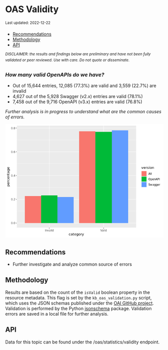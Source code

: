 OAS Validity
================
<sup>Last updated: 2022-12-22</sup>

- <a href="#recommendations" id="toc-recommendations">Recommendations</a>
- <a href="#methodology" id="toc-methodology">Methodology</a>
- <a href="#api" id="toc-api">API</a>

<sup>*DISCLAIMER: the results and findings below are preliminary and
have not been fully validated or peer reviewed. Use with care. Do not
quote or disseminate.*</sup>

### *How many valid OpenAPIs do we have?*

- Out of 15,644 entries, 12,085 (77.3%) are valid and 3,559 (22.7%) are
  invalid
- 4,627 out of the 5,928 Swagger (v2.x) entries are valid (78.1%)
- 7,458 out of the 9,716 OpenAPI (v3.x) entries are valid (76.8%)

*Further analysis is in progress to understand what are the common
causes of errors.*

![](oas_validity_files/figure-gfm/oas_validity_charts-1.png)<!-- -->

## Recommendations

- Further investigate and analyze common source of errors

## Methodology

Results are based on the count of the `isValid` boolean property in the
resource metadata. This flag is set by the `kb_oas_validation.py`
script, which uses the JSON schemas published under the [OAI GitHub
project](https://github.com/OAI/OpenAPI-Specification/tree/main/schemas).
Validation is performed by the Python
[jsonschema](https://github.com/python-jsonschema/jsonschema) package.
Validation errors are saved in a local file for further analysis.

## API

Data for this topic can be found under the /oas/statistics/validity
endpoint.
